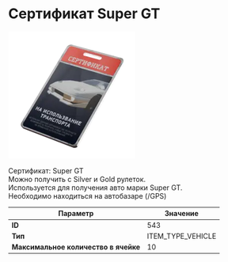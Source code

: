 # Сертификат Super GT

![Item Image](../img/543.webp?raw=true)

Сертификат: Super GT<br>Можно получить с Silver и Gold рулеток.<br>Используется для получения авто марки Super GT.<br>Необходимо находиться на автобазаре (/GPS)


| Параметр | Значение |
|----------|----------|
| **ID** | 543 |
| **Тип** | ITEM_TYPE_VEHICLE |
| **Максимальное количество в ячейке** | 10 |

